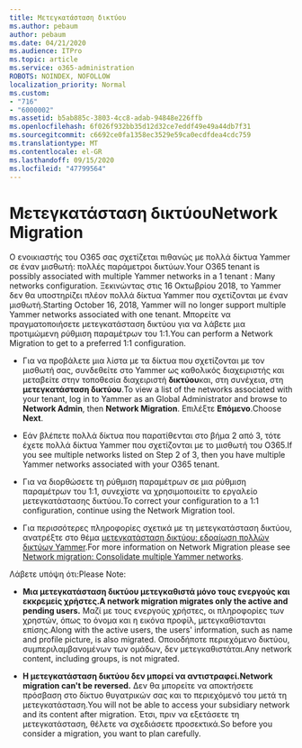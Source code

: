 ```yaml
---
title: Μετεγκατάσταση δικτύου
ms.author: pebaum
author: pebaum
ms.date: 04/21/2020
ms.audience: ITPro
ms.topic: article
ms.service: o365-administration
ROBOTS: NOINDEX, NOFOLLOW
localization_priority: Normal
ms.custom:
- "716"
- "6000002"
ms.assetid: b5ab885c-3803-4cc8-adab-94848e226ffb
ms.openlocfilehash: 6f026f932bb35d12d32ce7eddf49e49a44db7f31
ms.sourcegitcommit: c6692ce0fa1358ec3529e59ca0ecdfdea4cdc759
ms.translationtype: MT
ms.contentlocale: el-GR
ms.lasthandoff: 09/15/2020
ms.locfileid: "47799564"
---
```

# <a name="network-migration"></a><span data-ttu-id="b56d4-102">Μετεγκατάσταση δικτύου</span><span class="sxs-lookup"><span data-stu-id="b56d4-102">Network Migration</span></span>

<span data-ttu-id="b56d4-103">Ο ενοικιαστής του O365 σας σχετίζεται πιθανώς με πολλά δίκτυα Yammer σε έναν μισθωτή: πολλές παράμετροι δικτύων.</span><span class="sxs-lookup"><span data-stu-id="b56d4-103">Your O365 tenant is possibly associated with multiple Yammer networks in a 1 tenant : Many networks configuration.</span></span> <span data-ttu-id="b56d4-104">Ξεκινώντας στις 16 Οκτωβρίου 2018, το Yammer δεν θα υποστηρίζει πλέον πολλά δίκτυα Yammer που σχετίζονται με έναν μισθωτή.</span><span class="sxs-lookup"><span data-stu-id="b56d4-104">Starting October 16, 2018, Yammer will no longer support multiple Yammer networks associated with one tenant.</span></span> <span data-ttu-id="b56d4-105">Μπορείτε να πραγματοποιήσετε μετεγκατάσταση δικτύου για να λάβετε μια προτιμώμενη ρύθμιση παραμέτρων του 1:1.</span><span class="sxs-lookup"><span data-stu-id="b56d4-105">You can perform a Network Migration to get to a preferred 1:1 configuration.</span></span>
  
- <span data-ttu-id="b56d4-106">Για να προβάλετε μια λίστα με τα δίκτυα που σχετίζονται με τον μισθωτή σας, συνδεθείτε στο Yammer ως καθολικός διαχειριστής και μεταβείτε στην τοποθεσία διαχειριστή **δικτύου**και, στη συνέχεια, στη **μετεγκατάσταση δικτύου**.</span><span class="sxs-lookup"><span data-stu-id="b56d4-106">To view a list of the networks associated with your tenant, log in to Yammer as an Global Administrator and browse to **Network Admin**, then **Network Migration**.</span></span> <span data-ttu-id="b56d4-107">Επιλέξτε **Επόμενο**.</span><span class="sxs-lookup"><span data-stu-id="b56d4-107">Choose **Next**.</span></span>

- <span data-ttu-id="b56d4-108">Εάν βλέπετε πολλά δίκτυα που παρατίθενται στο βήμα 2 από 3, τότε έχετε πολλά δίκτυα Yammer που σχετίζονται με το μισθωτή του O365.</span><span class="sxs-lookup"><span data-stu-id="b56d4-108">If you see multiple networks listed on Step 2 of 3, then you have multiple Yammer networks associated with your O365 tenant.</span></span>

- <span data-ttu-id="b56d4-109">Για να διορθώσετε τη ρύθμιση παραμέτρων σε μια ρύθμιση παραμέτρων του 1:1, συνεχίστε να χρησιμοποιείτε το εργαλείο μετεγκατάστασης δικτύου.</span><span class="sxs-lookup"><span data-stu-id="b56d4-109">To correct your configuration to a 1:1 configuration, continue using the Network Migration tool.</span></span>

- <span data-ttu-id="b56d4-110">Για περισσότερες πληροφορίες σχετικά με τη μετεγκατάσταση δικτύου, ανατρέξτε στο θέμα [μετεγκατάσταση δικτύου: εδραίωση πολλών δικτύων Yammer](https://docs.microsoft.com/yammer/configure-your-yammer-network/consolidate-multiple-yammer-networks).</span><span class="sxs-lookup"><span data-stu-id="b56d4-110">For more information on Network Migration please see [Network migration: Consolidate multiple Yammer networks](https://docs.microsoft.com/yammer/configure-your-yammer-network/consolidate-multiple-yammer-networks).</span></span>

<span data-ttu-id="b56d4-111">Λάβετε υπόψη ότι:</span><span class="sxs-lookup"><span data-stu-id="b56d4-111">Please Note:</span></span>
  
- <span data-ttu-id="b56d4-112">**Μια μετεγκατάσταση δικτύου μετεγκαθιστά μόνο τους ενεργούς και εκκρεμείς χρήστες.**</span><span class="sxs-lookup"><span data-stu-id="b56d4-112">**A network migration migrates only the active and pending users.**</span></span> <span data-ttu-id="b56d4-113">Μαζί με τους ενεργούς χρήστες, οι πληροφορίες των χρηστών, όπως το όνομα και η εικόνα προφίλ, μετεγκαθίστανται επίσης.</span><span class="sxs-lookup"><span data-stu-id="b56d4-113">Along with the active users, the users' information, such as name and profile picture, is also migrated.</span></span> <span data-ttu-id="b56d4-114">Οποιοδήποτε περιεχόμενο δικτύου, συμπεριλαμβανομένων των ομάδων, δεν μετεγκαθιστάται.</span><span class="sxs-lookup"><span data-stu-id="b56d4-114">Any network content, including groups, is not migrated.</span></span>

- <span data-ttu-id="b56d4-115">**Η μετεγκατάσταση δικτύου δεν μπορεί να αντιστραφεί.**</span><span class="sxs-lookup"><span data-stu-id="b56d4-115">**Network migration can't be reversed.**</span></span> <span data-ttu-id="b56d4-116">Δεν θα μπορείτε να αποκτήσετε πρόσβαση στο δίκτυο θυγατρικών σας και το περιεχόμενό του μετά τη μετεγκατάσταση.</span><span class="sxs-lookup"><span data-stu-id="b56d4-116">You will not be able to access your subsidiary network and its content after migration.</span></span> <span data-ttu-id="b56d4-117">Έτσι, πριν να εξετάσετε τη μετεγκατάσταση, θέλετε να σχεδιάσετε προσεκτικά.</span><span class="sxs-lookup"><span data-stu-id="b56d4-117">So before you consider a migration, you want to plan carefully.</span></span>
